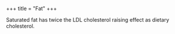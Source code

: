 +++
title = "Fat"
+++

Saturated fat has twice the LDL cholesterol raising effect as dietary cholesterol.